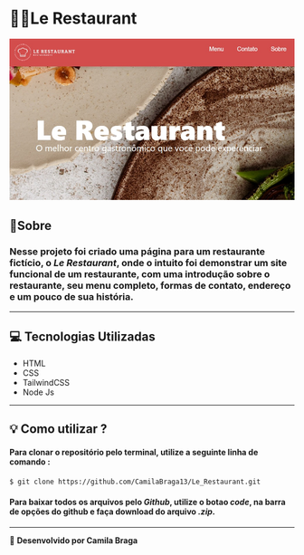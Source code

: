 # 🧑‍🍳Le Restaurant

![banner](/img/banner_readme.jpeg)

## 📄Sobre

### Nesse projeto foi criado uma página para um restaurante fictício, o _Le Restaurant_, onde o intuito foi demonstrar um site funcional de um restaurante, com uma introdução sobre o restaurante, seu menu completo, formas de contato, endereço e um pouco de sua história.

---

## 💻 Tecnologias Utilizadas

- HTML
- CSS
- TailwindCSS
- Node Js

---

## 💡 Como utilizar ?

#### Para clonar o repositório pelo terminal, utilize a seguinte linha de comando :

```
$ git clone https://github.com/CamilaBraga13/Le_Restaurant.git
```

#### Para baixar todos os arquivos pelo _Github_, utilize o botao **_code_**, na barra de opções do github e faça download do arquivo _.zip_.

---

🚀 **Desenvolvido por Camila Braga**
